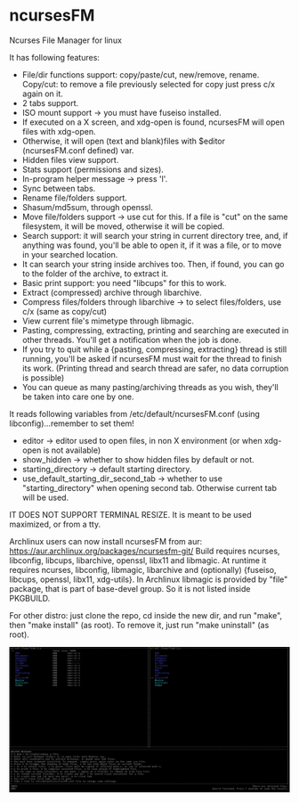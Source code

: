 # ncursesFM
Ncurses File Manager for linux

It has following features:
* File/dir functions support: copy/paste/cut, new/remove, rename. Copy/cut: to remove a file previously selected for copy just press c/x again on it.
* 2 tabs support.
* ISO mount support -> you must have fuseiso installed.
* If executed on a X screen, and xdg-open is found, ncursesFM will open files with xdg-open.
* Otherwise, it will open (text and blank)files with $editor (ncursesFM.conf defined) var.
* Hidden files view support.
* Stats support (permissions and sizes).
* In-program helper message -> press 'l'.
* Sync between tabs.
* Rename file/folders support.
* Shasum/md5sum, through openssl.
* Move file/folders support -> use cut for this. If a file is "cut" on the same filesystem, it will be moved, otherwise it will be copied.
* Search support: it will search your string in current directory tree, and, if anything was found, you'll be able to open it, if it was a file, or to move in your searched location.
* It can search your string inside archives too. Then, if found, you can go to the folder of the archive, to extract it.
* Basic print support: you need "libcups" for this to work.
* Extract (compressed) archive through libarchive.
* Compress files/folders through libarchive -> to select files/folders, use c/x (same as copy/cut)
* View current file's mimetype through libmagic.
* Pasting, compressing, extracting, printing and searching are executed in other threads. You'll get a notification when the job is done.
* If you try to quit while a {pasting, compressing, extracting} thread is still running, you'll be asked if ncursesFM must wait for the thread to finish its work. (Printing thread and search thread are safer, no data corruption is possible)
* You can queue as many pasting/archiving threads as you wish, they'll be taken into care one by one.

It reads following variables from /etc/default/ncursesFM.conf (using libconfig)...remember to set them!
* editor -> editor used to open files, in non X environment (or when xdg-open is not available)
* show_hidden -> whether to show hidden files by default or not.
* starting_directory -> default starting directory.
* use_default_starting_dir_second_tab -> whether to use "starting_directory" when opening second tab. Otherwise current tab will be used.

IT DOES NOT SUPPORT TERMINAL RESIZE. It is meant to be used maximized, or from a tty.

Archlinux users can now install ncursesFM from aur: https://aur.archlinux.org/packages/ncursesfm-git/
Build requires ncurses, libconfig, libcups, libarchive, openssl, libx11 and libmagic.
At runtime it requires ncurses, libconfig, libmagic, libarchive and (optionally) {fuseiso, libcups, openssl, libx11, xdg-utils}.
In Archlinux libmagic is provided by "file" package, that is part of base-devel group. So it is not listed inside PKGBUILD.

For other distro: just clone the repo, cd inside the new dir, and run "make", then "make install" (as root).
To remove it, just run "make uninstall" (as root).

![Alt text](ncursesfm.png?raw=true)